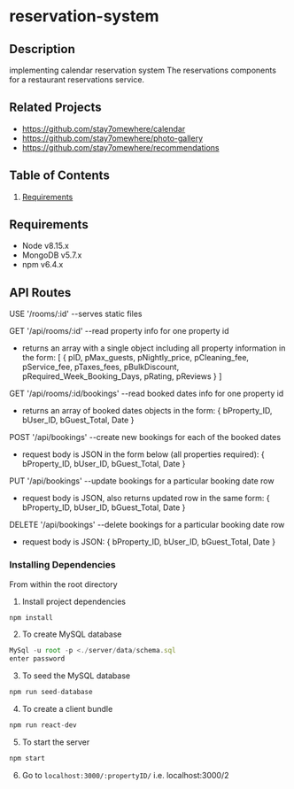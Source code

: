# reservation-system

## Description
implementing calendar reservation system
The reservations components for a restaurant reservations service.

## Related Projects
  - https://github.com/stay7omewhere/calendar
  - https://github.com/stay7omewhere/photo-gallery
  - https://github.com/stay7omewhere/recommendations

## Table of Contents
1. [Requirements](#requirements)

## Requirements
- Node v8.15.x
- MongoDB v5.7.x
- npm v6.4.x

## API Routes

USE '/rooms/:id' --serves static files

GET '/api/rooms/:id' --read property info for one property id
- returns an array with a single object including all property information in the form:
   [
     {
       pID,
       pMax_guests,
       pNightly_price,
       pCleaning_fee,
       pService_fee,
       pTaxes_fees,
       pBulkDiscount,
       pRequired_Week_Booking_Days,
       pRating,
       pReviews
      }
    ]

GET '/api/rooms/:id/bookings' --read booked dates info for one property id
- returns an array of booked dates objects in the form: 
    {
      bProperty_ID,
      bUser_ID,
      bGuest_Total,
      Date
    }

POST '/api/bookings' --create new bookings for each of the booked dates
- request body is JSON in the form below (all properties required): 
    {
      bProperty_ID,
      bUser_ID,
      bGuest_Total,
      Date
    }

PUT '/api/bookings' --update bookings for a particular booking date row
- request body is JSON, also returns updated row in the same form:
    {
      bProperty_ID,
      bUser_ID,
      bGuest_Total,
      Date
    }

DELETE '/api/bookings' --delete bookings for a particular booking date row
- request body is JSON:
    {
      bProperty_ID,
      bUser_ID,
      bGuest_Total,
      Date
    }

### Installing Dependencies
From within the root directory


1. Install project dependencies
```javascript
npm install
```

2. To create MySQL database
```javascript
MySql -u root -p <./server/data/schema.sql
enter password
```

3. To seed the MySQL database
```javascript
npm run seed-database
```

4. To create a client bundle
```javascript
npm run react-dev
```

5. To start the server
```javascript
npm start
```

6. Go to `localhost:3000/:propertyID/` i.e. localhost:3000/2


